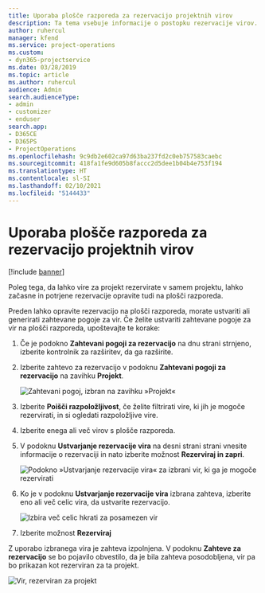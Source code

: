 ```yaml
---
title: Uporaba plošče razporeda za rezervacijo projektnih virov
description: Ta tema vsebuje informacije o postopku rezervacije virov.
author: ruhercul
manager: kfend
ms.service: project-operations
ms.custom:
- dyn365-projectservice
ms.date: 03/28/2019
ms.topic: article
ms.author: ruhercul
audience: Admin
search.audienceType:
- admin
- customizer
- enduser
search.app:
- D365CE
- D365PS
- ProjectOperations
ms.openlocfilehash: 9c9db2e602ca97d63ba237fd2c0eb757583caebc
ms.sourcegitcommit: 418fa1fe9d605b8faccc2d5dee1b04b4e753f194
ms.translationtype: HT
ms.contentlocale: sl-SI
ms.lasthandoff: 02/10/2021
ms.locfileid: "5144433"
---
```

# <a name="use-the-schedule-board-to-book-project-resources"></a>Uporaba plošče razporeda za rezervacijo projektnih virov

[!include [banner](../includes/psa-now-project-operations.md)]

Poleg tega, da lahko vire za projekt rezervirate v samem projektu, lahko začasne in potrjene rezervacije opravite tudi na plošči razporeda.

Preden lahko opravite rezervacijo na plošči razporeda, morate ustvariti ali generirati zahtevane pogoje za vir. Če želite ustvariti zahtevane pogoje za vir na plošči razporeda, upoštevajte te korake:

1. Če je podokno **Zahtevani pogoji za rezervacijo** na dnu strani strnjeno, izberite kontrolnik za razširitev, da ga razširite.
2. Izberite zahtevo za rezervacijo v podoknu **Zahtevani pogoji za rezervacijo** na zavihku **Projekt**.

    ![Zahtevani pogoj, izbran na zavihku »Projekt«](media/Resource-Management-image73.png)

3. Izberite **Poišči razpoložljivost**, če želite filtrirati vire, ki jih je mogoče rezervirati, in si ogledati razpoložljive vire. 
4. Izberite enega ali več virov s plošče razporeda. 
5. V podoknu **Ustvarjanje rezervacije vira** na desni strani strani vnesite informacije o rezervaciji in nato izberite možnost **Rezerviraj in zapri**.

    ![Podokno »Ustvarjanje rezervacije vira« za izbrani vir, ki ga je mogoče rezervirati](media/Resource-Management-image74.png)

6. Ko je v podoknu **Ustvarjanje rezervacije vira** izbrana zahteva, izberite eno ali več celic vira, da ustvarite rezervacijo.

    ![Izbira več celic hkrati za posamezen vir](media/Resource-Management-image75.png)

7. Izberite možnost **Rezerviraj**

Z uporabo izbranega vira je zahteva izpolnjena. V podoknu **Zahteve za rezervacijo** se bo pojavilo obvestilo, da je bila zahteva posodobljena, vir pa bo prikazan kot rezerviran za ta projekt.

![Vir, rezerviran za projekt](media/Resource-Management-image76.png)
